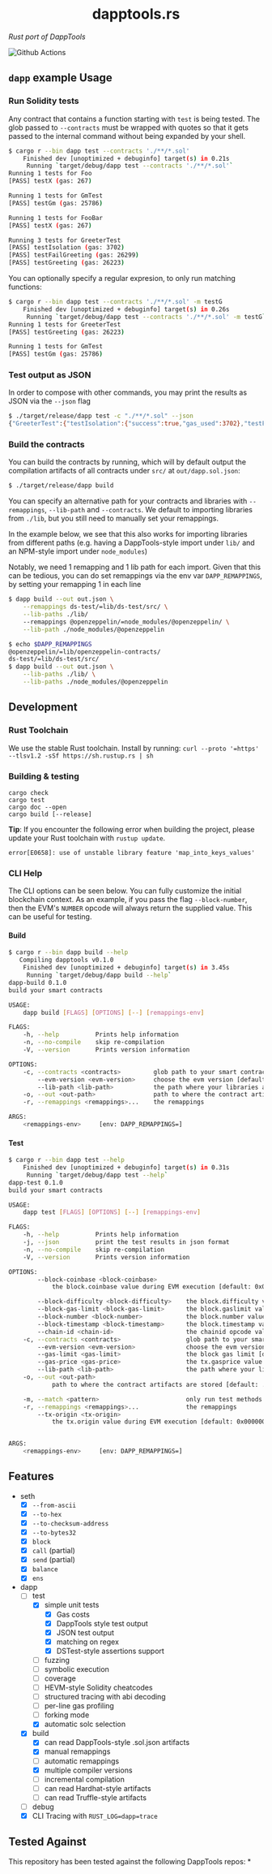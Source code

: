 # <h1 align="center"> dapptools.rs </h1>

*Rust port of DappTools*

![Github Actions](https://github.com/gakonst/dapptools-rs/workflows/Tests/badge.svg)


## `dapp` example Usage

### Run Solidity tests

Any contract that contains a function starting with `test` is being tested. The glob
passed to `--contracts` must be wrapped with quotes so that it gets passed to the internal
command without being expanded by your shell.

```bash
$ cargo r --bin dapp test --contracts './**/*.sol'
    Finished dev [unoptimized + debuginfo] target(s) in 0.21s
     Running `target/debug/dapp test --contracts './**/*.sol'`
Running 1 tests for Foo
[PASS] testX (gas: 267)

Running 1 tests for GmTest
[PASS] testGm (gas: 25786)

Running 1 tests for FooBar
[PASS] testX (gas: 267)

Running 3 tests for GreeterTest
[PASS] testIsolation (gas: 3702)
[PASS] testFailGreeting (gas: 26299)
[PASS] testGreeting (gas: 26223)
```

You can optionally specify a regular expresion, to only run matching functions:

```bash
$ cargo r --bin dapp test --contracts './**/*.sol' -m testG
    Finished dev [unoptimized + debuginfo] target(s) in 0.26s
     Running `target/debug/dapp test --contracts './**/*.sol' -m testG`
Running 1 tests for GreeterTest
[PASS] testGreeting (gas: 26223)

Running 1 tests for GmTest
[PASS] testGm (gas: 25786)
```

### Test output as JSON

In order to compose with other commands, you may print the results as JSON via the `--json` flag

```bash
$ ./target/release/dapp test -c "./**/*.sol" --json
{"GreeterTest":{"testIsolation":{"success":true,"gas_used":3702},"testFailGreeting":{"success":true,"gas_used":26299},"testGreeting":{"success":true,"gas_used":26223}},"FooBar":{"testX":{"success":true,"gas_used":267}},"Foo":{"testX":{"success":true,"gas_used":267}},"GmTest":{"testGm":{"success":true,"gas_used":25786}}}
```

### Build the contracts

You can build the contracts by running, which will by default output the compilation artifacts
of all contracts under `src/` at `out/dapp.sol.json`:

```bash
$ ./target/release/dapp build
```

You can specify an alternative path for your contracts and libraries with `--remappings`, `--lib-path`
and `--contracts`. We default to importing libraries from `./lib`, but you still need to manually
set your remappings.

In the example below, we see that this also works for importing libraries from different paths
(e.g. having a DappTools-style import under `lib/` and an NPM-style import under `node_modules`)

Notably, we need 1 remapping and 1 lib path for each import. Given that this can be tedious,
you can do set remappings via the env var `DAPP_REMAPPINGS`, by setting your remapping  1 in each line

```bash
$ dapp build --out out.json \
    --remappings ds-test/=lib/ds-test/src/ \
    --lib-paths ./lib/
    --remappings @openzeppelin/=node_modules/@openzeppelin/ \
    --lib-path ./node_modules/@openzeppelin
```


```bash
$ echo $DAPP_REMAPPINGS
@openzeppelin/=lib/openzeppelin-contracts/
ds-test/=lib/ds-test/src/
$ dapp build --out out.json \
    --lib-paths ./lib/ \
    --lib-paths ./node_modules/@openzeppelin
```

## Development

### Rust Toolchain

We use the stable Rust toolchain. Install by running: `curl --proto '=https' --tlsv1.2 -sSf https://sh.rustup.rs | sh`

### Building & testing

```
cargo check
cargo test
cargo doc --open
cargo build [--release]
```
**Tip**: If you encounter the following error when building the project, please update your Rust toolchain with `rustup update`.

```
error[E0658]: use of unstable library feature 'map_into_keys_values'
```

### CLI Help

The CLI options can be seen below. You can fully customize the initial blockchain
context. As an example, if you pass the flag `--block-number`, then the EVM's `NUMBER`
opcode will always return the supplied value. This can be useful for testing.


#### Build

```bash
$ cargo r --bin dapp build --help
   Compiling dapptools v0.1.0
    Finished dev [unoptimized + debuginfo] target(s) in 3.45s
     Running `target/debug/dapp build --help`
dapp-build 0.1.0
build your smart contracts

USAGE:
    dapp build [FLAGS] [OPTIONS] [--] [remappings-env]

FLAGS:
    -h, --help          Prints help information
    -n, --no-compile    skip re-compilation
    -V, --version       Prints version information

OPTIONS:
    -c, --contracts <contracts>         glob path to your smart contracts [default: ./src/**/*.sol]
        --evm-version <evm-version>     choose the evm version [default: berlin]
        --lib-path <lib-path>           the path where your libraries are installed
    -o, --out <out-path>                path to where the contract artifacts are stored [default: ./out/dapp.sol.json]
    -r, --remappings <remappings>...    the remappings

ARGS:
    <remappings-env>     [env: DAPP_REMAPPINGS=]
```

#### Test

```bash
$ cargo r --bin dapp test --help
    Finished dev [unoptimized + debuginfo] target(s) in 0.31s
     Running `target/debug/dapp test --help`
dapp-test 0.1.0
build your smart contracts

USAGE:
    dapp test [FLAGS] [OPTIONS] [--] [remappings-env]

FLAGS:
    -h, --help          Prints help information
    -j, --json          print the test results in json format
    -n, --no-compile    skip re-compilation
    -V, --version       Prints version information

OPTIONS:
        --block-coinbase <block-coinbase>
            the block.coinbase value during EVM execution [default: 0x0000000000000000000000000000000000000000]

        --block-difficulty <block-difficulty>    the block.difficulty value during EVM execution [default: 0]
        --block-gas-limit <block-gas-limit>      the block.gaslimit value during EVM execution
        --block-number <block-number>            the block.number value during EVM execution [default: 0]
        --block-timestamp <block-timestamp>      the block.timestamp value during EVM execution [default: 0]
        --chain-id <chain-id>                    the chainid opcode value [default: 1]
    -c, --contracts <contracts>                  glob path to your smart contracts [default: ./src/**/*.sol]
        --evm-version <evm-version>              choose the evm version [default: berlin]
        --gas-limit <gas-limit>                  the block gas limit [default: 25000000]
        --gas-price <gas-price>                  the tx.gasprice value during EVM execution [default: 0]
        --lib-path <lib-path>                    the path where your libraries are installed
    -o, --out <out-path>
            path to where the contract artifacts are stored [default: ./out/dapp.sol.json]

    -m, --match <pattern>                        only run test methods matching regex [default: .*]
    -r, --remappings <remappings>...             the remappings
        --tx-origin <tx-origin>
            the tx.origin value during EVM execution [default: 0x0000000000000000000000000000000000000000]


ARGS:
    <remappings-env>     [env: DAPP_REMAPPINGS=]

```

## Features

* seth
    * [x] `--from-ascii`
    * [x] `--to-hex`
    * [x] `--to-checksum-address`
    * [x] `--to-bytes32`
    * [x] `block`
    * [x] `call` (partial)
    * [x] `send` (partial)
    * [x] `balance`
    * [x] `ens`
* dapp
    * [ ] test
        * [x] simple unit tests
            * [x] Gas costs
            * [x] DappTools style test output
            * [x] JSON test output
            * [x] matching on regex
            * [x] DSTest-style assertions support
        * [ ] fuzzing
        * [ ] symbolic execution
        * [ ] coverage
        * [ ] HEVM-style Solidity cheatcodes
        * [ ] structured tracing with abi decoding
        * [ ] per-line gas profiling
        * [ ] forking mode
        * [x] automatic solc selection
    * [x] build
        * [x] can read DappTools-style .sol.json artifacts
        * [x] manual remappings
        * [ ] automatic remappings
        * [x] multiple compiler versions
        * [ ] incremental compilation
        * [ ] can read Hardhat-style artifacts
        * [ ] can read Truffle-style artifacts
    * [ ] debug
    * [x] CLI Tracing with `RUST_LOG=dapp=trace`

## Tested Against

This repository has been tested against the following DappTools repos:
*
